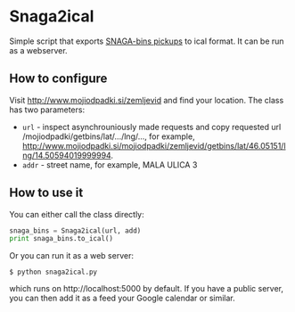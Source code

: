 Snaga2ical
==========

Simple script that exports [SNAGA-bins pickups](http://www.mojiodpadki.si/zemljevid) to ical format. It can be run as a webserver.


## How to configure

Visit http://www.mojiodpadki.si/zemljevid and find your location. The class has two parameters:
* ```url``` - inspect asynchrouniously made requests and copy requested url /mojiodpadki/getbins/lat/.../lng/..., for example, http://www.mojiodpadki.si/mojiodpadki/zemljevid/getbins/lat/46.05151/lng/14.50594019999994.
* ```addr``` - street name, for example, MALA ULICA 3


## How to use it

You can either call the class directly:
```python
snaga_bins = Snaga2ical(url, add)
print snaga_bins.to_ical()
```

Or you can run it as a web server:
```
$ python snaga2ical.py
```
which runs on http://localhost:5000 by default. If you have a public server, you can then add it as a feed your Google calendar or similar.







